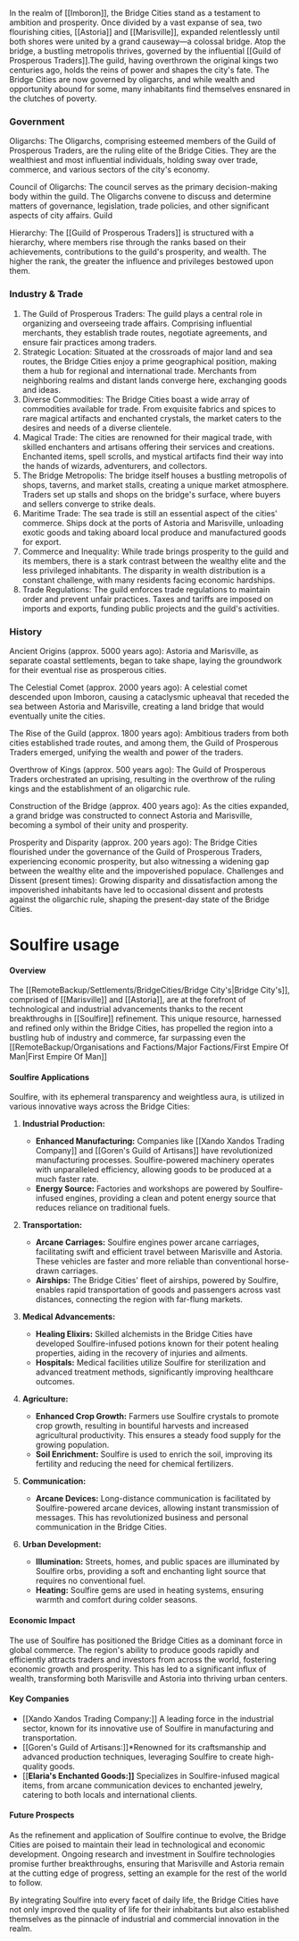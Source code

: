 In the realm of [[Imboron]], the Bridge Cities stand as a testament to ambition and prosperity. Once divided by a vast expanse of sea, two flourishing cities, [[Astoria]] and [[Marisville]], expanded relentlessly until both shores were united by a grand causeway—a colossal bridge. Atop the bridge, a bustling metropolis thrives, governed by the influential [[Guild of Prosperous Traders]].The guild, having overthrown the original kings two centuries ago, holds the reins of power and shapes the city's fate. The Bridge Cities are now governed by oligarchs, and while wealth and opportunity abound for some, many inhabitants find themselves ensnared in the clutches of poverty.

### Government

Oligarchs: The Oligarchs, comprising esteemed members of the Guild of Prosperous Traders, are the ruling elite of the Bridge Cities. They are the wealthiest and most influential individuals, holding sway over trade, commerce, and various sectors of the city's economy. 

Council of Oligarchs: The council serves as the primary decision-making body within the guild. The Oligarchs convene to discuss and determine matters of governance, legislation, trade policies, and other significant aspects of city affairs. Guild 

Hierarchy: The [[Guild of Prosperous Traders]] is structured with a hierarchy, where members rise through the ranks based on their achievements, contributions to the guild's prosperity, and wealth. The higher the rank, the greater the influence and privileges bestowed upon them.

### Industry & Trade

1. The Guild of Prosperous Traders: The guild plays a central role in organizing and overseeing trade affairs. Comprising influential merchants, they establish trade routes, negotiate agreements, and ensure fair practices among traders.
2. Strategic Location: Situated at the crossroads of major land and sea routes, the Bridge Cities enjoy a prime geographical position, making them a hub for regional and international trade. Merchants from neighboring realms and distant lands converge here, exchanging goods and ideas. 
3. Diverse Commodities: The Bridge Cities boast a wide array of commodities available for trade. From exquisite fabrics and spices to rare magical artifacts and enchanted crystals, the market caters to the desires and needs of a diverse clientele. 
4. Magical Trade: The cities are renowned for their magical trade, with skilled enchanters and artisans offering their services and creations. Enchanted items, spell scrolls, and mystical artifacts find their way into the hands of wizards, adventurers, and collectors. 
5. The Bridge Metropolis: The bridge itself houses a bustling metropolis of shops, taverns, and market stalls, creating a unique market atmosphere. Traders set up stalls and shops on the bridge's surface, where buyers and sellers converge to strike deals. 
6. Maritime Trade: The sea trade is still an essential aspect of the cities' commerce. Ships dock at the ports of Astoria and Marisville, unloading exotic goods and taking aboard local produce and manufactured goods for export.
7. Commerce and Inequality: While trade brings prosperity to the guild and its members, there is a stark contrast between the wealthy elite and the less privileged inhabitants. The disparity in wealth distribution is a constant challenge, with many residents facing economic hardships. 
8. Trade Regulations: The guild enforces trade regulations to maintain order and prevent unfair practices. Taxes and tariffs are imposed on imports and exports, funding public projects and the guild's activities.


### History

Ancient Origins (approx. 5000 years ago): Astoria and Marisville, as separate coastal settlements, began to take shape, laying the groundwork for their eventual rise as prosperous cities. 

The Celestial Comet (approx. 2000 years ago): A celestial comet descended upon Imboron, causing a cataclysmic upheaval that receded the sea between Astoria and Marisville, creating a land bridge that would eventually unite the cities. 

The Rise of the Guild (approx. 1800 years ago): Ambitious traders from both cities established trade routes, and among them, the Guild of Prosperous Traders emerged, unifying the wealth and power of the traders. 

Overthrow of Kings (approx. 500 years ago): The Guild of Prosperous Traders orchestrated an uprising, resulting in the overthrow of the ruling kings and the establishment of an oligarchic rule.

Construction of the Bridge (approx. 400 years ago): As the cities expanded, a grand bridge was constructed to connect Astoria and Marisville, becoming a symbol of their unity and prosperity. 

Prosperity and Disparity (approx. 200 years ago): The Bridge Cities flourished under the governance of the Guild of Prosperous Traders, experiencing economic prosperity, but also witnessing a widening gap between the wealthy elite and the impoverished populace. Challenges and Dissent (present times): Growing disparity and dissatisfaction among the impoverished inhabitants have led to occasional dissent and protests against the oligarchic rule, shaping the present-day state of the Bridge Cities.

# Soulfire usage

#### Overview

The [[RemoteBackup/Settlements/BridgeCities/Bridge City's|Bridge City's]], comprised of [[Marisville]] and [[Astoria]], are at the forefront of technological and industrial advancements thanks to the recent breakthroughs in [[Soulfire]] refinement. This unique resource, harnessed and refined only within the Bridge Cities, has propelled the region into a bustling hub of industry and commerce, far surpassing even the [[RemoteBackup/Organisations and Factions/Major Factions/First Empire Of Man|First Empire Of Man]]

#### Soulfire Applications

Soulfire, with its ephemeral transparency and weightless aura, is utilized in various innovative ways across the Bridge Cities:

1. **Industrial Production:**
    
    - **Enhanced Manufacturing:** Companies like [[Xando Xandos Trading Company]] and [[Goren's Guild of Artisans]] have revolutionized manufacturing processes. Soulfire-powered machinery operates with unparalleled efficiency, allowing goods to be produced at a much faster rate.
    - **Energy Source:** Factories and workshops are powered by Soulfire-infused engines, providing a clean and potent energy source that reduces reliance on traditional fuels.
2. **Transportation:**
    
    - **Arcane Carriages:** Soulfire engines power arcane carriages, facilitating swift and efficient travel between Marisville and Astoria. These vehicles are faster and more reliable than conventional horse-drawn carriages.
    - **Airships:** The Bridge Cities' fleet of airships, powered by Soulfire, enables rapid transportation of goods and passengers across vast distances, connecting the region with far-flung markets.
3. **Medical Advancements:**
    
    - **Healing Elixirs:** Skilled alchemists in the Bridge Cities have developed Soulfire-infused potions known for their potent healing properties, aiding in the recovery of injuries and ailments.
    - **Hospitals:** Medical facilities utilize Soulfire for sterilization and advanced treatment methods, significantly improving healthcare outcomes.
4. **Agriculture:**
    
    - **Enhanced Crop Growth:** Farmers use Soulfire crystals to promote crop growth, resulting in bountiful harvests and increased agricultural productivity. This ensures a steady food supply for the growing population.
    - **Soil Enrichment:** Soulfire is used to enrich the soil, improving its fertility and reducing the need for chemical fertilizers.
5. **Communication:**
    
    - **Arcane Devices:** Long-distance communication is facilitated by Soulfire-powered arcane devices, allowing instant transmission of messages. This has revolutionized business and personal communication in the Bridge Cities.
6. **Urban Development:**
    
    - **Illumination:** Streets, homes, and public spaces are illuminated by Soulfire orbs, providing a soft and enchanting light source that requires no conventional fuel.
    - **Heating:** Soulfire gems are used in heating systems, ensuring warmth and comfort during colder seasons.

#### Economic Impact

The use of Soulfire has positioned the Bridge Cities as a dominant force in global commerce. The region's ability to produce goods rapidly and efficiently attracts traders and investors from across the world, fostering economic growth and prosperity. This has led to a significant influx of wealth, transforming both Marisville and Astoria into thriving urban centers.

#### Key Companies

- [[Xando Xandos Trading Company:]] A leading force in the industrial sector, known for its innovative use of Soulfire in manufacturing and transportation.
- [[Goren's Guild of Artisans:]]*Renowned for its craftsmanship and advanced production techniques, leveraging Soulfire to create high-quality goods.
- [[**Elaria's Enchanted Goods:]]** Specializes in Soulfire-infused magical items, from arcane communication devices to enchanted jewelry, catering to both locals and international clients.

#### Future Prospects

As the refinement and application of Soulfire continue to evolve, the Bridge Cities are poised to maintain their lead in technological and economic development. Ongoing research and investment in Soulfire technologies promise further breakthroughs, ensuring that Marisville and Astoria remain at the cutting edge of progress, setting an example for the rest of the world to follow.

By integrating Soulfire into every facet of daily life, the Bridge Cities have not only improved the quality of life for their inhabitants but also established themselves as the pinnacle of industrial and commercial innovation in the realm.